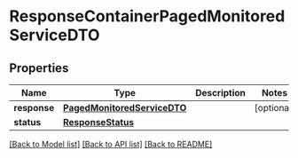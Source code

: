 # ResponseContainerPagedMonitoredServiceDTO

## Properties
Name | Type | Description | Notes
------------ | ------------- | ------------- | -------------
**response** | [**PagedMonitoredServiceDTO**](PagedMonitoredServiceDTO.md) |  | [optional] 
**status** | [**ResponseStatus**](ResponseStatus.md) |  | 

[[Back to Model list]](../README.md#documentation-for-models) [[Back to API list]](../README.md#documentation-for-api-endpoints) [[Back to README]](../README.md)


